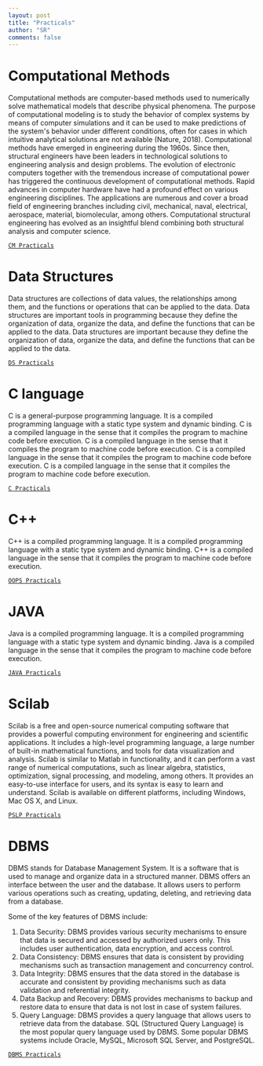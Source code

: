 ```yaml
---
layout: post
title: "Practicals"
author: "SR"
comments: false
---
```


# Computational Methods
Computational methods are computer-based methods used to numerically solve mathematical models that describe physical phenomena. The purpose of computational modeling is to study the behavior of complex systems by means of computer simulations and it can be used to make predictions of the system's behavior under different conditions, often for cases in which intuitive analytical solutions are not available (Nature, 2018). Computational methods have emerged in engineering during the 1960s. Since then, structural engineers have been leaders in technological solutions to engineering analysis and design problems. The evolution of electronic computers together with the tremendous increase of computational power has triggered the continuous development of computational methods. Rapid advances in computer hardware have had a profound effect on various engineering disciplines. The applications are numerous and cover a broad field of engineering branches including civil, mechanical, naval, electrical, aerospace, material, biomolecular, among others. Computational structural engineering has evolved as an insightful blend combining both structural analysis and computer science.

<a href="https://github.com/SauRavRwT/Practicals/tree/main/CM/" target="_blank">`CM Practicals`</a>

# Data Structures
Data structures are collections of data values, the relationships among them, and the functions or operations that can be applied to the data. Data structures are important tools in programming because they define the organization of data, organize the data, and define the functions that can be applied
to the data. Data structures are important because they define the organization of data, organize the data, and define the functions that can be applied to the data. 

<a href="https://github.com/SauRavRwT/Practicals/tree/main/DS/" target="_blank">`DS Practicals`</a>

# C language
C is a general-purpose programming language. It is a compiled programming language with a static type system and dynamic binding. C is a compiled language in the sense that it compiles the program to machine code before execution. C is a compiled language in the sense that
it compiles the program to machine code before execution. C is a compiled language in the sense that it compiles the program to machine code before execution. C is a compiled language in the sense that it compiles the program to machine code before execution.

<a href="https://github.com/SauRavRwT/Practicals/tree/main/C" target="_blank">`C Practicals`</a>

# C++
C++ is a compiled programming language. It is a compiled programming language with a static type system and dynamic binding. C++ is a compiled language in the sense that it compiles the program to machine code before execution.

<a href="https://github.com/SauRavRwT/Practicals/tree/main/OOPS/" target="_blank">`OOPS Practicals`</a>

# JAVA
Java is a compiled programming language. It is a compiled programming language with a static type system and dynamic binding. Java is a compiled language in the sense that it compiles the program to machine code before execution.

<a href="https://github.com/SauRavRwT/Practicals/tree/main/JAVA/" target="_blank">`JAVA Practicals`</a>

# Scilab
Scilab is a free and open-source numerical computing software that provides a powerful computing environment for engineering and scientific applications. It includes a high-level programming language, a large number of built-in mathematical functions, and tools for data visualization and analysis. Scilab is similar to Matlab in functionality, and it can perform a vast range of numerical computations, such as linear algebra, statistics, optimization, signal processing, and modeling, among others. It provides an easy-to-use interface for users, and its syntax is easy to learn and understand. Scilab is available on different platforms, including Windows, Mac OS X, and Linux.

<a href="https://github.com/SauRavRwT/Practicals/tree/main/PSLP/" target="_blank">`PSLP Practicals`</a>

# DBMS

DBMS stands for Database Management System. It is a software that is used to manage and organize data in a structured manner. DBMS offers an interface between the user and the database. It allows users to perform various operations such as creating, updating, deleting, and retrieving data from a database.

Some of the key features of DBMS include:
1. Data Security: DBMS provides various security mechanisms to ensure that data is secured and accessed by authorized users only. This includes user authentication, data encryption, and access control.
2. Data Consistency: DBMS ensures that data is consistent by providing mechanisms such as transaction management and concurrency control.
3. Data Integrity: DBMS ensures that the data stored in the database is accurate and consistent by providing mechanisms such as data validation and referential integrity.
4. Data Backup and Recovery: DBMS provides mechanisms to backup and restore data to ensure that data is not lost in case of system failures.
5. Query Language: DBMS provides a query language that allows users to retrieve data from the database. SQL (Structured Query Language) is the most popular query language used by DBMS.
Some popular DBMS systems include Oracle, MySQL, Microsoft SQL Server, and PostgreSQL.

<a href="https://github.com/SauRavRwT/Practicals/tree/main/DBMS/" target="_blank">`DBMS Practicals`</a>